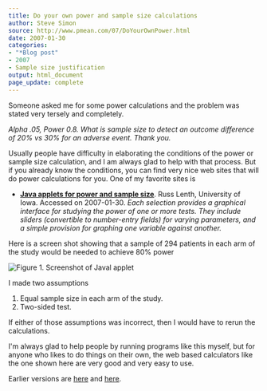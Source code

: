 ```yaml
---
title: Do your own power and sample size calculations
author: Steve Simon
source: http://www.pmean.com/07/DoYourOwnPower.html
date: 2007-01-30
categories:
- "*Blog post"
- 2007
- Sample size justification
output: html_document
page_update: complete
---
```


Someone asked me for some power calculations and the problem was stated very tersely and completely.

*Alpha .05, Power 0.8. What is sample size to detect an outcome difference of 20% vs 30% for an adverse event. Thank you.*

Usually people have difficulty in elaborating the conditions of the power or sample size calculation, and I am always glad to help with that process. But if you already know the conditions, you can find very nice web sites that will do power calculations for you. One of my favorite sites is

+ **[Java applets for power and sample size][len1]**. Russ Lenth, University of Iowa. Accessed on 2007-01-30. *Each selection provides a graphical interface for studying the power of one or more tests. They include sliders (convertible to number-entry fields) for varying parameters, and a simple provision for graphing one variable against another.*

Here is a screen shot showing that a sample of 294 patients in each arm of the study would be needed to achieve 80% power

![Figure 1. Screenshot of Javal applet](http://www.pmean.com/new-images/07/DoYourOwnPower01.gif)

I made two assumptions

1.  Equal sample size in each arm of the study.
2.  Two-sided test.

If either of those assumptions was incorrect, then I would have to rerun the calculations.

I'm always glad to help people by running programs like this myself, but for anyone who likes to do things on their own, the web based calculators like the one shown here are very good and very easy to use.

Earlier versions are [here][sim1] and [here][sim2].

[sim1]: http://www.pmean.com/07/DoYourOwnPower.html
[sim2]: http://new.pmean.com/do-your-own-power/

[len1]: http://www.stat.uiowa.edu/~rlenth/Power/
